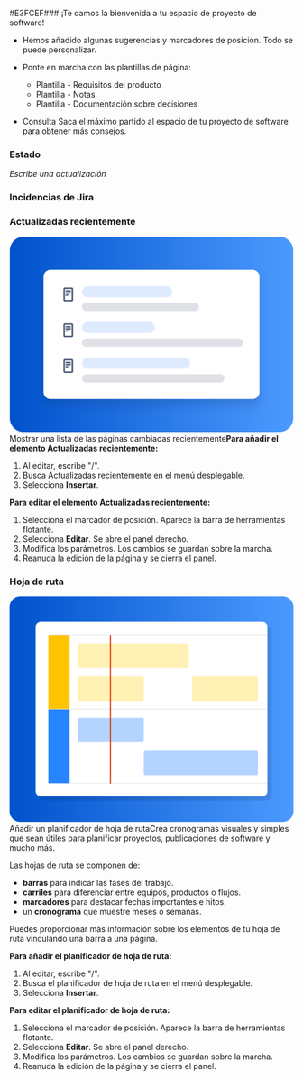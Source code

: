 #E3FCEF### ¡Te damos la bienvenida a tu espacio de proyecto de software!

* Hemos añadido algunas sugerencias y marcadores de posición. Todo se puede personalizar.
* Ponte en marcha con las plantillas de página:


	+ Plantilla - Requisitos del producto
	+ Plantilla - Notas
	+ Plantilla - Documentación sobre decisiones
* Consulta Saca el máximo partido al espacio de tu proyecto de software para obtener más consejos.
### Estado

*Escribe una actualización*

### Incidencias de Jira

### Actualizadas recientemente

![attachments\recently_updated.svg](attachments\recently_updated.svg)  
Mostrar una lista de las páginas cambiadas recientemente**Para añadir el elemento Actualizadas recientemente:**

1. Al editar, escribe "/".
2. Busca Actualizadas recientemente en el menú desplegable.
3. Selecciona **Insertar**.

**Para editar el elemento Actualizadas recientemente:**

1. Selecciona el marcador de posición. Aparece la barra de herramientas flotante.
2. Selecciona **Editar**. Se abre el panel derecho.
3. Modifica los parámetros. Los cambios se guardan sobre la marcha.
4. Reanuda la edición de la página y se cierra el panel.
### Hoja de ruta

![attachments\roadmap.svg](attachments\roadmap.svg)  
Añadir un planificador de hoja de rutaCrea cronogramas visuales y simples que sean útiles para planificar proyectos, publicaciones de software y mucho más.

Las hojas de ruta se componen de:

* **barras** para indicar las fases del trabajo.
* **carriles** para diferenciar entre equipos, productos o flujos.
* **marcadores** para destacar fechas importantes e hitos.
* un **cronograma** que muestre meses o semanas.

Puedes proporcionar más información sobre los elementos de tu hoja de ruta vinculando una barra a una página.

**Para añadir el planificador de hoja de ruta:**

1. Al editar, escribe "/".
2. Busca el planificador de hoja de ruta en el menú desplegable.
3. Selecciona **Insertar**.

**Para editar el planificador de hoja de ruta:**

1. Selecciona el marcador de posición. Aparece la barra de herramientas flotante.
2. Selecciona **Editar**. Se abre el panel derecho.
3. Modifica los parámetros. Los cambios se guardan sobre la marcha.
4. Reanuda la edición de la página y se cierra el panel.
